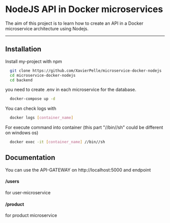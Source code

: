 
# NodeJS API in Docker microservices

The aim of this project is to learn how to create an API in a Docker microservice architecture using Nodejs.

---




## Installation

Install my-project with npm

```bash
  git clone https://github.com/XavierPelle/microservice-docker-nodejs
  cd microservice-docker-nodejs
  cd backend 
```
you need to create .env in each microservice for the database.

```bash
  docker-compose up -d
```
You can check logs with 
```bash
  docker logs [container_name]
```
For execute command into container (this part "//bin//sh" could be different on windows os)
```bash
  docker exec -it [container_name] //bin//sh 
```


    
## Documentation

You can use the API-GATEWAY on http://localhost:5000 and endpoint 

#### /users 
for user-microservice

#### /product
for product microservice
